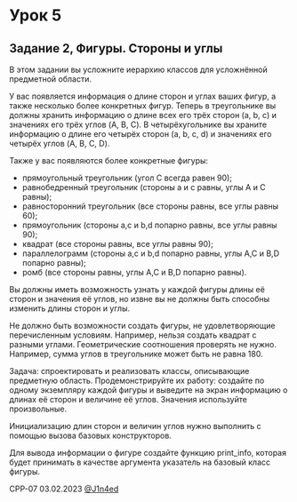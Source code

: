 # Урок 5
## Задание 2, Фигуры. Стороны и углы

В этом задании вы усложните иерархию классов для усложнённой предметной области.

У вас появляется информация о длине сторон и углах ваших фигур, а также несколько более конкретных фигур. 
Теперь в треугольнике вы должны хранить информацию о длине всех его трёх сторон (a, b, c) и значениях его трёх углов (A, B, C). 
В четырёхугольнике вы храните информацию о длине его четырёх сторон (a, b, c, d) и значениях его четырёх углов (A, B, C, D).

Также у вас появляются более конкретные фигуры:

- прямоугольный треугольник (угол C всегда равен 90);
- равнобедренный треугольник (стороны a и c равны, углы A и C равны);
- равносторонний треугольник (все стороны равны, все углы равны 60);
- прямоугольник (стороны a,c и b,d попарно равны, все углы равны 90);
- квадрат (все стороны равны, все углы равны 90);
- параллелограмм (стороны a,c и b,d попарно равны, углы A,C и B,D попарно равны);
- ромб (все стороны равны, углы A,C и B,D попарно равны).

Вы должны иметь возможность узнать у каждой фигуры длины её сторон и значения её углов, но извне вы не должны быть способны изменить длины сторон и углы.

Не должно быть возможности создать фигуры, не удовлетворяющие перечисленным условиям. Например, нельзя создать квадрат с разными углами. 
Геометрические соотношения проверять не нужно. Например, сумма углов в треугольнике может быть не равна 180.

Задача: спроектировать и реализовать классы, описывающие предметную область. 
Продемонстрируйте их работу: создайте по одному экземпляру каждой фигуры и выведите на экран информацию о длинах её сторон и величине её углов. Значения используйте произвольные.

Инициализацию длин сторон и величин углов нужно выполнить с помощью вызова базовых конструкторов.

Для вывода информации о фигуре создайте функцию print_info, которая будет принимать в качестве аргумента указатель на базовый класс фигуры.

CPP-07
03.02.2023
[@J1n4ed](https://github.com/J1n4ed)
